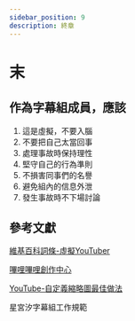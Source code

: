 ```yaml
---
sidebar_position: 9
description: 終章
---
```

# 末

## 作為字幕組成員，應該
1. 這是虛擬，不要入腦
2. 不要把自己太當回事
3. 處理事故時保持理性
4. 堅守自己的行為準則
5. 不損害同事們的名譽
6. 避免組內的信息外泄
7. 發生事故時不下場討論
## 參考文獻
[維基百科詞條-虛擬YouTuber](https://zh.wikipedia.org/wiki/%E8%99%9B%E6%93%ACYouTuber)

[嗶哩嗶哩創作中心](https://member.bilibili.com/platform/home)

[YouTube-自定義縮略圖最佳做法](https://support.google.com/youtube/answer/72431)

星宮汐字幕組工作規範